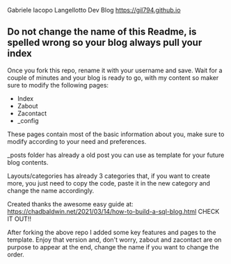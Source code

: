 Gabriele Iacopo Langellotto Dev Blog
https://gil794.github.io


## Do not change the name of this Readme, is spelled wrong so your blog always pull your index


Once you fork this repo, rename it with your username and save. Wait for a couple of minutes and your blog is ready to go, with my content so maker sure to modify the following pages:
- Index
- Zabout 
- Zacontact
- _config

These pages contain most of the basic information about you, make sure to modify according to your need and preferences.


_posts folder has already a old post you can use as template for your future blog contents. 

Layouts/categories has already 3 categories that, if you want to create more, you just need to copy the code, paste it in the new category and change the name accordingly.



Created thanks the awesome easy guide at: https://chadbaldwin.net/2021/03/14/how-to-build-a-sql-blog.html CHECK IT OUT!!

After forking the above repo I added some key features and pages to the template. Enjoy that version and, don't worry, zabout and zacontact are on purpose to appear at the end, change the name if you want to change the order.
